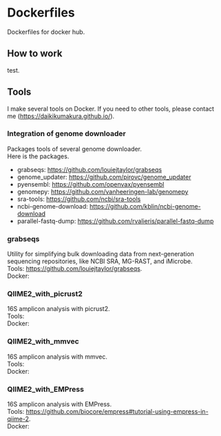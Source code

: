 # Dockerfiles
Dockerfiles for docker hub.

## How to work
test.  

## Tools
I make several tools on Docker. If you need to other tools, please contact me (https://daikikumakura.github.io/).  

### Integration of genome downloader
Packages tools of several genome downloader.  
Here is the packages.  
- grabseqs: https://github.com/louiejtaylor/grabseqs
- genome_updater: https://github.com/pirovc/genome_updater
- pyensembl: https://github.com/openvax/pyensembl
- genomepy: https://github.com/vanheeringen-lab/genomepy
- sra-tools: https://github.com/ncbi/sra-tools
- ncbi-genome-download: https://github.com/kblin/ncbi-genome-download
- parallel-fastq-dump: https://github.com/rvalieris/parallel-fastq-dump


### grabseqs
Utility for simplifying bulk downloading data from next-generation sequencing repositories, like NCBI SRA, MG-RAST, and iMicrobe.  
Tools: https://github.com/louiejtaylor/grabseqs.  
Docker: 

### QIIME2_with_picrust2
16S amplicon analysis with picrust2.  
Tools:   
Docker: 

### QIIME2_with_mmvec
16S amplicon analysis with mmvec.  
Tools:   
Docker: 

### QIIME2_with_EMPress
16S amplicon analysis with EMPress.  
Tools: https://github.com/biocore/empress#tutorial-using-empress-in-qiime-2.  
Docker: 

